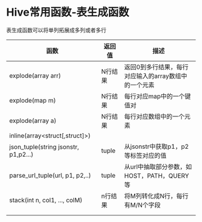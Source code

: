 # Hive常用函数-表生成函数

表生成函数可以将单列拓展成多列或者多行

| 函数                                 | 返回值  | 描述                                                 |
| ------------------------------------ | ------- | ---------------------------------------------------- |
| explode(array arr)                   | N行结果 | 返回0到多行结果，每行对应输入的array数组中的一个元素 |
| explode(map m)                       | N行结果 | 每行对应map中的一个键值对                            |
| explode(array<Type> a)               | N行结果 | 每行对应数组中的一个元素                             |
| inline(array<struct[,struct]>)       |         |                                                      |
| json_tuple(string jsonstr, p1,p2...) | tuple   | 从jsonstr中获取p1，p2等标签对应的值                  |
| parse_url_tuple(url, p1, p2,..)      | tuple   | 从url中抽取部分参数，如HOST，PATH，QUERY等           |
| stack(int n, col1, ..., colM)        | n行结果 | 将M列转化成N行，每行有M/N个字段                      |
|                                      |         |                                                      |
|                                      |         |                                                      |

